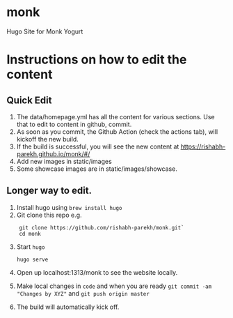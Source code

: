# monk

Hugo Site for Monk Yogurt

# Instructions on how to edit the content

## Quick Edit

1. The data/homepage.yml has all the content for various sections. Use that to edit to content in github, commit. 
2. As soon as you commit, the Github Action (check the actions tab), will kickoff the new build. 
3. If the build is successful, you will see the new content at https://rishabh-parekh.github.io/monk/#/
4. Add new images in static/images
5. Some showcase images are in static/images/showcase. 


## Longer way to edit. 

1. Install hugo using `brew install hugo`
2. Git clone this repo e.g. 

```` 
    git clone https://github.com/rishabh-parekh/monk.git`
    cd monk
```` 
3. Start `hugo`
     
   `hugo serve`

4. Open up localhost:1313/monk to see the website locally. 

5. Make local changes in `code` and when you are ready `git commit -am "Changes by XYZ"` and `git push origin master`

6. The build will automatically kick off. 

